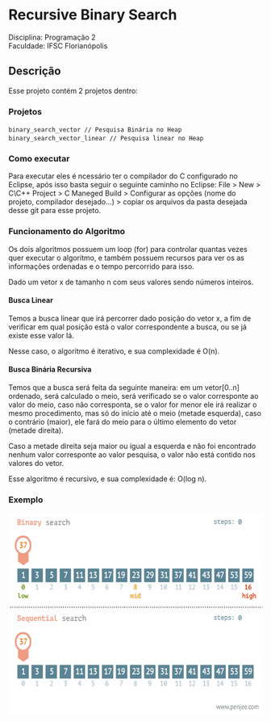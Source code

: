 # Recursive Binary Search
Disciplina: Programação 2 <br />
Faculdade: IFSC Florianópolis

## Descrição
Esse projeto contém 2 projetos dentro: <br />

### Projetos
`binary_search_vector // Pesquisa Binária no Heap` <br />
`binary_search_vector_linear // Pesquisa linear no Heap`

### Como executar
Para executar eles é ncessário ter o compilador do C configurado no Eclipse, após isso basta seguir o seguinte caminho no Eclipse: File > New > C\C++ Project > C Maneged Build > Configurar as opções (nome do projeto, compilador desejado...) > copiar os arquivos da pasta desejada desse git para esse projeto.

### Funcionamento do Algoritmo
Os dois algoritmos possuem um loop (for) para controlar quantas vezes quer executar o algoritmo, e também possuem recursos para ver os as informações ordenadas e o tempo percorrido para isso. <br />

Dado um vetor x de tamanho n com seus valores sendo números inteiros.
#### Busca Linear
Temos a busca linear que irá percorrer dado posição do vetor x, a fim de verificar em qual posição está o valor correspondente a busca, ou se já existe esse valor lá. <br />

Nesse caso, o algoritmo é iterativo, e sua complexidade é O(n).

#### Busca Binária Recursiva
Temos que a busca será feita da seguinte maneira: em um vetor[0..n] ordenado, será calculado o meio, será  verificado se o valor corresponte ao valor do meio, caso não corresponta, se o valor for menor ele irá realizar o mesmo procedimento, mas só do início até o meio (metade esquerda), caso o contrário (maior), ele fará do meio para o último elemento do vetor (metade direita). <br />

Caso a metade direita seja maior ou igual a esquerda e não foi encontrado nenhum valor corresponte ao valor pesquisa, o valor não está contido nos valores do vetor. <br />

Esse algoritmo é recursivo, e sua complexidade é: O(log n).

### Exemplo
<p align="center">
  <img width="600" height="400" src="Extras/search.gif">
</p>